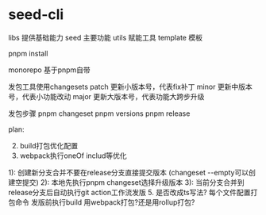 # seed-cli
libs 提供基础能力
seed 主要功能
utils 赋能工具
template 模板


pnpm install

monorepo 基于pnpm自带

发包工具使用changesets
patch 更新小版本号，代表fix补丁
minor 更新中版本号，代表小功能改动
major 更新大版本号，代表功能大跨步升级

发包步骤
pnpm changeset
pnpm versions
pnpm release


plan:
<!-- 1. babel换esbuild -->
2. build打包优化配置
3. webpack执行oneOf includ等优化
<!-- 4. 添加git流 提交git的时候直接发版 -->
 1): 创建新分支合并不要在release分支直接提交版本 (changeset --empty可以创建空提交)
 2): 本地先执行pnpm changeset选择升级版本
 3): 当前分支合并到release分支后自动执行git action工作流发版
5. 是否改成ts写法? 每个文件配置打包命令 发版前执行build 用webpack打包?还是用rollup打包?